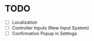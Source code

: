 # TODO
- [ ] Localization
- [ ] Controller Inputs (New Input System)
- [ ] Confirmation Popup in Settings